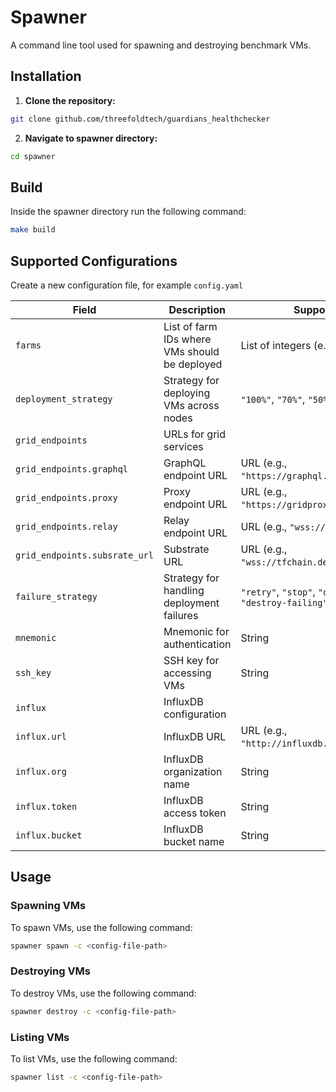 # Spawner


A command line tool used for spawning and destroying benchmark VMs.

## Installation
1. **Clone the repository:**
``` bash
git clone github.com/threefoldtech/guardians_healthchecker
```
2. **Navigate to spawner directory:**
``` bash
cd spawner
```

## Build
Inside the spawner directory run the following command:
``` bash
make build
```

## Supported Configurations
Create a new configuration file, for example `config.yaml`

| Field              | Description                                          | Supported Values                                     |
| ------------------ | ---------------------------------------------------- | ---------------------------------------------------- |
| `farms`            | List of farm IDs where VMs should be deployed        | List of integers (e.g., `1`, `2`, etc.)              |
| `deployment_strategy` | Strategy for deploying VMs across nodes            | `"100%"`, `"70%"`, `"50%"`, etc.                     |
| `grid_endpoints`   | URLs for grid services                                |                                                      |
| `grid_endpoints.graphql`    | GraphQL endpoint URL                        | URL (e.g., `"https://graphql.dev.grid.tf/graphql"`)  |
| `grid_endpoints.proxy`      | Proxy endpoint URL                          | URL (e.g., `"https://gridproxy.dev.grid.tf/"`)       |
| `grid_endpoints.relay`      | Relay endpoint URL                          | URL (e.g., `"wss://relay.dev.grid.tf"`)              |
| `grid_endpoints.subsrate_url` | Substrate URL                             | URL (e.g., `"wss://tfchain.dev.grid.tf/ws"`)         |
| `failure_strategy` | Strategy for handling deployment failures            | `"retry"`, `"stop"`, `"destroy-all"`, `"destroy-failing"` |
| `mnemonic`         | Mnemonic for authentication                          | String                                               |
| `ssh_key`          | SSH key for accessing VMs                            | String                                               |
| `influx`           | InfluxDB configuration                               |                                                      |
| `influx.url`       | InfluxDB URL                                         | URL (e.g., `"http://influxdb.example.com"`)          |
| `influx.org`       | InfluxDB organization name                           | String                                               |
| `influx.token`     | InfluxDB access token                                | String                                               |
| `influx.bucket`    | InfluxDB bucket name                                 | String                                               |



## Usage

### Spawning VMs
To spawn VMs, use the following command:
``` bash
spawner spawn -c <config-file-path>
```

### Destroying VMs
To destroy VMs, use the following command:
``` bash
spawner destroy -c <config-file-path>
```

### Listing VMs
To list VMs, use the following command:
``` bash
spawner list -c <config-file-path>
```